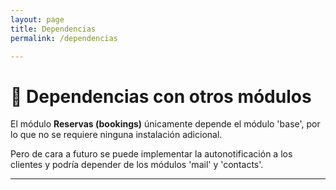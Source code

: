 ```yaml
---
layout: page
title: Dependencias
permalink: /dependencias

---
```


# 🔗 Dependencias con otros módulos

El módulo **Reservas (bookings)** únicamente depende el módulo 'base', por lo que no se requiere ninguna instalación adicional.

Pero de cara a futuro se puede implementar la autonotificación a los clientes y podría depender de los módulos 'mail' y 'contacts'.

---
